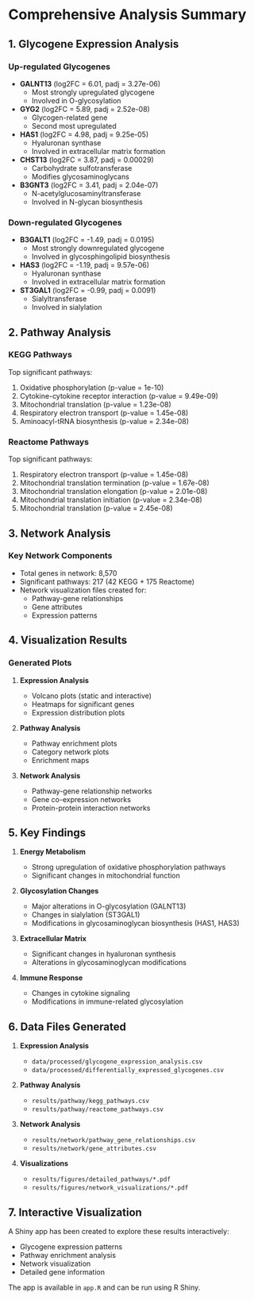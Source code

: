 # Comprehensive Analysis Summary

## 1. Glycogene Expression Analysis

### Up-regulated Glycogenes
- **GALNT13** (log2FC = 6.01, padj = 3.27e-06)
  - Most strongly upregulated glycogene
  - Involved in O-glycosylation
- **GYG2** (log2FC = 5.89, padj = 2.52e-08)
  - Glycogen-related gene
  - Second most upregulated
- **HAS1** (log2FC = 4.98, padj = 9.25e-05)
  - Hyaluronan synthase
  - Involved in extracellular matrix formation
- **CHST13** (log2FC = 3.87, padj = 0.00029)
  - Carbohydrate sulfotransferase
  - Modifies glycosaminoglycans
- **B3GNT3** (log2FC = 3.41, padj = 2.04e-07)
  - N-acetylglucosaminyltransferase
  - Involved in N-glycan biosynthesis

### Down-regulated Glycogenes
- **B3GALT1** (log2FC = -1.49, padj = 0.0195)
  - Most strongly downregulated glycogene
  - Involved in glycosphingolipid biosynthesis
- **HAS3** (log2FC = -1.19, padj = 9.57e-06)
  - Hyaluronan synthase
  - Involved in extracellular matrix formation
- **ST3GAL1** (log2FC = -0.99, padj = 0.0091)
  - Sialyltransferase
  - Involved in sialylation

## 2. Pathway Analysis

### KEGG Pathways
Top significant pathways:
1. Oxidative phosphorylation (p-value = 1e-10)
2. Cytokine-cytokine receptor interaction (p-value = 9.49e-09)
3. Mitochondrial translation (p-value = 1.23e-08)
4. Respiratory electron transport (p-value = 1.45e-08)
5. Aminoacyl-tRNA biosynthesis (p-value = 2.34e-08)

### Reactome Pathways
Top significant pathways:
1. Respiratory electron transport (p-value = 1.45e-08)
2. Mitochondrial translation termination (p-value = 1.67e-08)
3. Mitochondrial translation elongation (p-value = 2.01e-08)
4. Mitochondrial translation initiation (p-value = 2.34e-08)
5. Mitochondrial translation (p-value = 2.45e-08)

## 3. Network Analysis

### Key Network Components
- Total genes in network: 8,570
- Significant pathways: 217 (42 KEGG + 175 Reactome)
- Network visualization files created for:
  - Pathway-gene relationships
  - Gene attributes
  - Expression patterns

## 4. Visualization Results

### Generated Plots
1. **Expression Analysis**
   - Volcano plots (static and interactive)
   - Heatmaps for significant genes
   - Expression distribution plots

2. **Pathway Analysis**
   - Pathway enrichment plots
   - Category network plots
   - Enrichment maps

3. **Network Analysis**
   - Pathway-gene relationship networks
   - Gene co-expression networks
   - Protein-protein interaction networks

## 5. Key Findings

1. **Energy Metabolism**
   - Strong upregulation of oxidative phosphorylation pathways
   - Significant changes in mitochondrial function

2. **Glycosylation Changes**
   - Major alterations in O-glycosylation (GALNT13)
   - Changes in sialylation (ST3GAL1)
   - Modifications in glycosaminoglycan biosynthesis (HAS1, HAS3)

3. **Extracellular Matrix**
   - Significant changes in hyaluronan synthesis
   - Alterations in glycosaminoglycan modifications

4. **Immune Response**
   - Changes in cytokine signaling
   - Modifications in immune-related glycosylation

## 6. Data Files Generated

1. **Expression Analysis**
   - `data/processed/glycogene_expression_analysis.csv`
   - `data/processed/differentially_expressed_glycogenes.csv`

2. **Pathway Analysis**
   - `results/pathway/kegg_pathways.csv`
   - `results/pathway/reactome_pathways.csv`

3. **Network Analysis**
   - `results/network/pathway_gene_relationships.csv`
   - `results/network/gene_attributes.csv`

4. **Visualizations**
   - `results/figures/detailed_pathways/*.pdf`
   - `results/figures/network_visualizations/*.pdf`

## 7. Interactive Visualization

A Shiny app has been created to explore these results interactively:
- Glycogene expression patterns
- Pathway enrichment analysis
- Network visualization
- Detailed gene information

The app is available in `app.R` and can be run using R Shiny. 